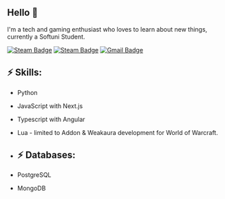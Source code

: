 <p align="center"><h2>Hello 👋</h2></p>

I'm a tech and gaming enthusiast who loves to learn about new things, currently a Softuni Student.


[![Steam Badge](https://img.shields.io/badge/Discord-7289DA?style=for-the-badge&logo=discord&logoColor=white
)](onokena)
[![Steam Badge](https://img.shields.io/badge/Steam-000000?style=for-the-badge&logo=steam&logoColor=white
)](https://www.steamcommunity.com/onokena/)
[![Gmail Badge](https://img.shields.io/badge/Gmail-D14836?style=for-the-badge&logo=gmail&logoColor=white
)](mailto:luiliev00@gmail.com)

## ⚡ Skills:
- Python
- JavaScript with Next.js
- Typescript with Angular
- Lua - limited to Addon & Weakaura development for World of Warcraft.

- ## ⚡ Databases:
- PostgreSQL
- MongoDB
